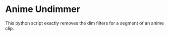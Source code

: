 # Anime Undimmer

This python script exactly removes the dim filters for a segment of an anime clip.